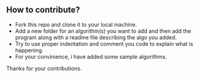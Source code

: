 ## How to contribute?
* Fork this repo and clone it to your local machine.
* Add a new folder for an algorithm(s) you want to add and then add the program along with a readme file describing the algo you added. 
* Try to use proper indentation and comment you code to explain what is happening.
* For your convinience, i have added some sample algorithms.

Thanks for your contributions.